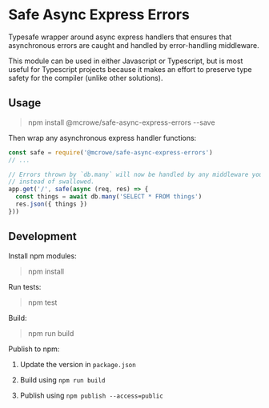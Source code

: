 # Safe Async Express Errors

Typesafe wrapper around async express handlers that ensures that asynchronous errors are caught and handled by error-handling middleware.

This module can be used in either Javascript or Typescript, but is most useful for Typescript projects because it makes an effort to preserve type safety for the compiler (unlike other solutions).

## Usage

> npm install @mcrowe/safe-async-express-errors --save

Then wrap any asynchronous express handler functions:

```js
const safe = require('@mcrowe/safe-async-express-errors')
// ...

// Errors thrown by `db.many` will now be handled by any middleware you've setup,
// instead of swallowed.
app.get('/', safe(async (req, res) => {
  const things = await db.many('SELECT * FROM things')
  res.json({ things })
}))
```


## Development

Install npm modules:

> npm install

Run tests:

> npm test

Build:

> npm run build

Publish to npm:

1. Update the version in `package.json`

2. Build using `npm run build`

3. Publish using `npm publish --access=public`